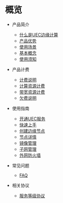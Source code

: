 # 概览

* 产品简介
  * [什么是UEC边缘计算](/uedn/introduction/intro-uec)
  * [产品优势](/uedn/introduction/youshi)
  * [使用场景](/uedn/introduction/application)
  * [基本概念](/uedn/introduction/concept)
  * [使用须知](/uedn/introduction/notice)
  
* 产品计费

  * [计费说明](/uedn/billing_instructions/billing_info)
  * [计算资源计费](/uedn/billing_instructions/billing_compute)
  * [带宽资源计费](/uedn/billing_instructions/billing_net)
  * [欠费说明](/uedn/billing_instructions/billing_fee)

* 使用指南

  * [开通UEC服务](/uedn/guide/open)
  * [快速上手](/uedn/guide/rumen)
  * [创建边缘节点](/uedn/guide/create)
  * [节点详情](/uedn/guide/list)
  * [镜像管理](/uedn/guide/jingx)
  * [子网管理](/uedn/guide/ziwang)
  * [外网防火墙](/uedn/guide/wall)

* 常见问题

  * [FAQ](/uedn/FAQ/question)

* 相关协议

  * [服务等级协议](/uedn/protocol/protocol)

  

